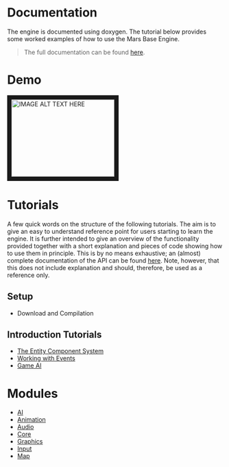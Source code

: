# Documentation
The engine is documented using doxygen.
The tutorial below provides some worked examples of how to use the Mars Base Engine.

>The full documentation can be found [here](Doxygen/index.html).

# Demo
<a href="http://www.youtube.com/watch?feature=player_embedded&v=y0MuDsw8Io4
" target="_blank"><img src="http://img.youtube.com/vi/y0MuDsw8Io4/0.jpg" 
alt="IMAGE ALT TEXT HERE" width="240" height="180" border="10" /></a>

# Tutorials
A few quick words on the structure of the following tutorials. The aim is to give an easy to understand reference point for users starting to learn the engine. It is further intended to give an overview of the functionality provided together with a short explanation and pieces of code showing how to use them in principle. This is by no means exhaustive; an (almost) complete documentation of the API can be found [here](Doxygen/index.html). Note, however, that this does not include explanation and should, therefore, be used as a reference only.

## Setup
- Download and Compilation

## Introduction Tutorials
- [The Entity Component System](Tutorials/EntityComponentSystem.md)
- [Working with Events](Tutorials/Events.md)
- [Game AI](Tutorials/GameAI.md)

# Modules

- [AI](Tutorials/GameAI.md)
- [Animation](Tutorials/Animation.md)
- [Audio](Tutorials/Audio.md)
- [Core](Tutorials/Audio.md)
- [Graphics]()
- [Input](Tutorials/InputHandler.md)
- [Map]()
